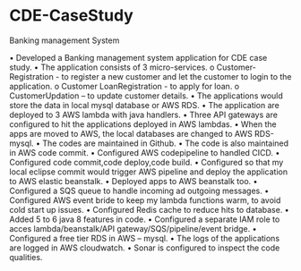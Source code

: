 # CDE-CaseStudy

Banking management System

•	Developed a Banking management system application for CDE case study.
•	The application consists of 3 micro-services.
o	Customer-Registration  - to register a new customer and let the customer to login to the application.
o	Customer LoanRegistration - to apply for loan.
o	CustomerUpdation – to update customer details.
•	The applications would store the data in local mysql database or AWS RDS.
•	The application are deployed to 3 AWS lambda with java handlers.
•	Three API gateways are configured to hit the applications deployed in AWS lambdas.
•	When the apps are moved to AWS, the local databases are changed to AWS RDS-mysql.
•	The codes are maintained in Github.
•	The code is also maintained in AWS code commit.
•	Configured AWS codepipeline to handled CICD.
•	Configured code commit,code deploy,code build.
•	Configured so that my local eclipse commit would trigger AWS pipeline and deploy the application to AWS elastic beanstalk.
•	Deployed apps to AWS beanstalk too.
•	Configured a SQS queue to handle incoming ad outgoing messages.
•	Configured AWS event bride to keep my lambda functions warm, to avoid cold start up issues.
•	Configured Redis cache to reduce hits to database.
•	Added 5 to 6 java 8 features in code.
•	Configured a separate IAM role to acces lambda/beanstalk/API gateway/SQS/pipeline/event bridge.
•	Configured a free tier RDS in AWS – mysql.
•	The logs of the applications are logged in AWS cloudwatch.
•	Sonar is configured to inspect the code qualities.

